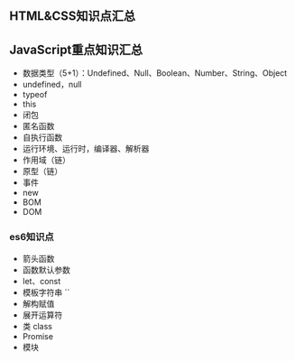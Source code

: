 ## HTML&CSS知识点汇总

## JavaScript重点知识汇总
* 数据类型（5+1）：Undefined、Null、Boolean、Number、String、Object
* undefined，null
* typeof
* this
* 闭包
* 匿名函数
* 自执行函数
* 运行环境、运行时，编译器、解析器
* 作用域（链）
* 原型（链）
* 事件
* new
* BOM
* DOM

### es6知识点
* 箭头函数
* 函数默认参数
* let、const
* 模板字符串 \``
* 解构赋值
* 展开运算符
* 类 class
* Promise
* 模块